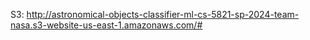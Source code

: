 S3:
http://astronomical-objects-classifier-ml-cs-5821-sp-2024-team-nasa.s3-website-us-east-1.amazonaws.com/#